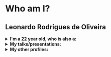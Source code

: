 <h1>Who am I?</h1>
<h2>Leonardo Rodrigues de Oliveira</h2>

<details>
  <summary><strong>I'm a <span id='age'>22</span> year old, who is also a:</strong></summary>
  <ul>
    <li>student 🎓</li>
    <li>automation enforcer 🦾</li>
    <li>enthusiast 🚀</li>
    <li>team worker ("apes together, <strong>strong</strong>" 🐵)</li>
    <li>book nerd 📚</li>
    <li>movie nerd 🎞️</li>
    <li>tech nerd 💻</li>
    <li>science nerd 🧪</li>
    <li>history nerd 📜</li>
    <li>sci-fi nerd 🤖</li>
  </ul>
</details>

<details>
  <summary><strong>My talks/presentations:</strong><br/></summary>
  <ul>
    <li>
      <a href="https://www.youtube.com/watch?v=jQszqzCEhFk&list=PL81sUbsFNc5agdrEMDtU6IGyxBMv6Fq8i&index=19" target="_blank">
        <strong>HashiTalks Brasil 2021:</strong> Terraform Avançado: Usando Objetos
      </a>
    </li>
    <li>
      <a href="https://youtu.be/Qfp8Jv78yt8" target="_blank">
        <strong>HashiTalks 2022:</strong> Writing High Quality Terraform Modules for Exponential Organizations
      </a>
    </li>
  </ul>
</details>

<details>
  <summary><strong>My other profiles:</strong><br/></summary>
  <ul>
    <li>
      <a href="https://www.linkedin.com/in/lro/" target="_blank">
        linkedin.com/in/lro/
      </a>
    </li>
    <li>
      <a href="https://dev.to/oliveiraleonardo17" target="_blank">
        dev.to/oliveiraleonardo17
      </a>
    </li>
  </ul>
</details>

